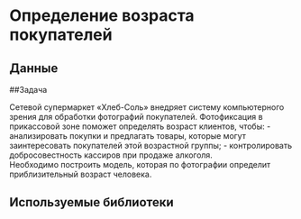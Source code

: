 # Определение возраста покупателей

## Данные

##Задача

Сетевой супермаркет «Хлеб-Соль» внедряет систему компьютерного зрения для обработки фотографий покупателей. Фотофиксация в прикассовой зоне поможет определять возраст клиентов, чтобы:
    - анализировать покупки и предлагать товары, которые могут заинтересовать покупателей этой возрастной группы;
    - контролировать добросовестность кассиров при продаже алкоголя.    
Необходимо построить модель, которая по фотографии определит приблизительный возраст человека.

## Используемые библиотеки
